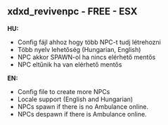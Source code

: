 ## xdxd_revivenpc - FREE - ESX

**HU:**

- Config fájl ahhoz hogy több NPC-t tudj létrehozni
- Több nyelv lehetőség (Hungarian, English)
- NPC akkor SPAWN-ol ha nincs elérhető mentős
- NPC eltűnik ha van elérhető mentős

**EN:**
- Config file to create more NPCs
- Locale support (English and Hungarian)
- NPCs spawn if there is no Ambulance online.
- NPCs despawn if there is Ambulance online.
